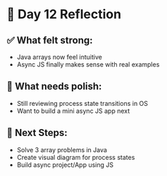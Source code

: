 # 🌱 Day 12 Reflection

## ✅ What felt strong:
- Java arrays now feel intuitive
- Async JS finally makes sense with real examples

## 🚧 What needs polish:
- Still reviewing process state transitions in OS
- Want to build a mini async JS app next

## 🎯 Next Steps:
- Solve 3 array problems in Java
- Create visual diagram for process states
- Build async project/App using JS
